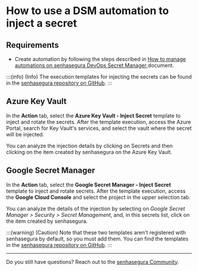 # How to use a DSM automation to inject a secret

## Requirements

* Create automation by following the steps described in [How to manage automations on senhasegura DevOps Secret Manager ](/v3-33/docs/how-to-manage-automations-in-senhasegura-devops-secret-manager)document.

:::(info) (Info)
The execution templates for injecting the secrets can be found in the [senhasegura repository on GitHub](https://github.com/senhasegura/execution-templates).
:::

## Azure Key Vault

In the **Action** tab, select the **Azure Key Vault - Inject Secret** template to inject and rotate the secrets. After the template execution, access the Azure Portal, search for Key Vault's services, and select the vault where the secret will be injected.

You can analyze the injection details by clicking on Secrets and then clicking on the item created by senhasegura on the Azure Key Vault.

## Google Secret Manager

In the **Action** tab, select the **Google Secret Manager - Inject Secret** template to inject and rotate secrets. After the template execution, access the **Google Cloud Console** and select the project in the upper selection tab.

You can analyze the details of the injection by selecting on *Google Secret Manager > Security > Secret Management*, and, in this secrets list, click on the item created by senhasegura.

:::(warning) (Caution)
Note that these two templates aren't registered with senhasegura by default, so you must add them. You can find the templates in the [senhasegura repository on GitHub](https://github.com/senhasegura/execution-templates).
:::

---

Do you still have questions? Reach out to the [senhasegura Community](https://community.senhasegura.io/).